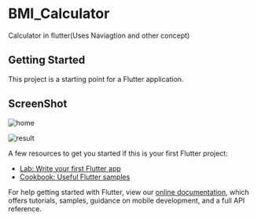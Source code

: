 # BMI_Calculator

Calculator in flutter(Uses Naviagtion and other concept)

## Getting Started

This project is a starting point for a Flutter application.

## ScreenShot

![home](https://user-images.githubusercontent.com/25553339/91043371-164aac80-e631-11ea-9718-5eda473dc236.jpeg)

![result](https://user-images.githubusercontent.com/25553339/91043377-19459d00-e631-11ea-88ed-75ef7f51a638.jpeg)



A few resources to get you started if this is your first Flutter project:

- [Lab: Write your first Flutter app](https://flutter.dev/docs/get-started/codelab)
- [Cookbook: Useful Flutter samples](https://flutter.dev/docs/cookbook)

For help getting started with Flutter, view our
[online documentation](https://flutter.dev/docs), which offers tutorials,
samples, guidance on mobile development, and a full API reference.
